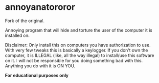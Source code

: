 # annoyanatororor
Fork of the original.


Annoying program that will hide and torture the user of the computer it is installed on.

Disclaimer: Only install this on computers you have authorization to use.  With very few tweaks this is basically a keylogger.  If you don't own the computer, it is ILLEGAL (like, all the way illegal) to install/use this software on it.  I will not be responsible for you doing something bad with this.  Anything you do with it is ON YOU.

**For educational purposes only**
